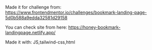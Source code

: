 Made it for challenge from: https://www.frontendmentor.io/challenges/bookmark-landing-page-5d0b588a9edda32581d29158

You can check site from here: https://honey-bookmark-landingpage.netlify.app/

Made it with: JS,tailwind-css,html
